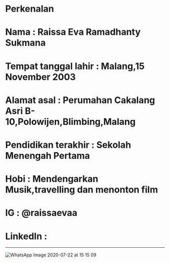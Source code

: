 # Perkenalan
# Nama                   : Raissa Eva Ramadhanty Sukmana
# Tempat tanggal lahir   : Malang,15 November 2003
# Alamat asal            : Perumahan Cakalang Asri B-10,Polowijen,Blimbing,Malang
# Pendidikan terakhir    : Sekolah Menengah Pertama
# Hobi                   : Mendengarkan Musik,travelling dan menonton film
# IG                     : @raissaevaa
# LinkedIn               : 
----------------------------------------------------------------

![WhatsApp Image 2020-07-22 at 15 15 09](https://user-images.githubusercontent.com/60589488/88153078-2127b100-cc2f-11ea-87e5-c18688695d84.jpeg)
